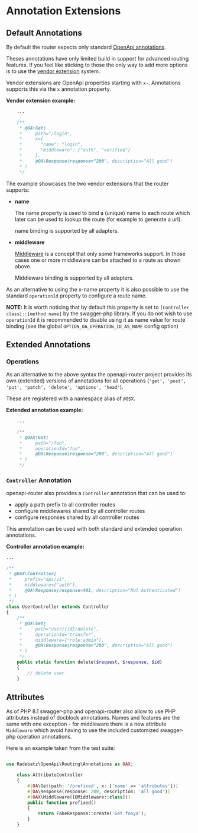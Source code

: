 # Annotation Extensions

## Default Annotations
By default the router expects only standard [OpenApi annotations](https://github.com/zircote/swagger-php/tree/master/src/Annotations).

Theses annotations have only limited build in support for advanced routing features. If you feel like
sticking to those the only way to add more options is to use the
[vendor extension](https://swagger.io/specification/#vendorExtensions) system.

Vendor extensions are OpenApi properties starting with `x-`. Annotations supports this via the `x` annotation property.

**Vendor extension example:**
```php
    ...
    
    /**
     * @OA\Get(
     *     path="/login",
     *     x={
     *       "name": "login",
     *       "middleware": {"auth", "verified"}
     *     },
     *     @OA\Response(response="200", description="All good")
     * )
     */
```     

The example showcases the two vendor extensions that the router supports:
* **name**
  
  The name property is used to bind a (unique) name to each route which later can be used to lookup
  the route (for example to generate a url).
  
  name binding is supported by all adapters.   

* **middleware**

  [Middleware](https://www.php-fig.org/psr/psr-15/) is a concept that only some frameworks support. In those cases
  one or more middleware can be attached to a route as shown above.
  
  Middleware binding is supported by all adapters.

As an alternative to using the x-name property it is also possible to use the standard `operationId` property to configure
a route name.

**NOTE:** It is worth noticing that by default this property is set to `[Controller class]::[method name]` by the swagger-php
library. If you do not wish to use `operationId` it is recommended to disable using it as name value for route binding
(see the global `OPTION_OA_OPERATION_ID_AS_NAME` config option)

## Extended Annotations
### Operations
As an alternative to the above syntax the openapi-router project provides its own (extended) versions of annotations for
all operations (`'get', 'post', 'put', 'patch', 'delete', 'options', 'head'`).

These are registered with a namespace alias of `@OSX`.

**Extended annotation example:**
```php
    ...
    
    /**
     * @OAX\Get(
     *     path="/foo",
     *     operationId="foo",
     *     @OA\Response(response="200", description="All good")
     * )
     */
```

### `Controller` Annotation
openapi-router also provides a `Controller` annotation that can be used to:
* apply a path prefix to all controller routes
* configure middlewares shared by all controller routes 
* configure responses shared by all controller routes

This annotation can be used with both standard and extended operation annotations.

**Controller annotation example:**
```php
...

/**
 * @OAX\Controller(
 *     prefix="api/v1",
 *     middleware={"auth"},
 *     @OA\Response(response=401, description="Not Authenticated")
 * )
 */
class UserController extends Controller
{
    /**
     * @OA\Get(
     *     path="user/{id}/delete",
     *     operationId="transfer",
     *     middleware={"role:admin"},
     *     @OA\Response(response="200", description="All good")
     * )
     */
    public static function delete($request, $response, $id)
    {
        // delete user
    }
```

## Attributes
As of PHP 8.1 swagger-php and openapi-router also allow to use PHP attributes instead of docblock annotations.
Names and features are the same with one exception - for middleware there is a new attribute `Middleware` which avoid having to
use the included customized swagger-php operation annotations.

Here is an example taken from the test suite:
```php

use Radebatz\OpenApi\Routing\Annotations as OAX;

    class AttributeController
    {
        #[OA\Get(path: '/prefixed', x: ['name' => 'attributes'])]
        #[OA\Response(response: 200, description: 'All good')]
        #[OAX\Middleware([BMiddleware::class])]
        public function prefixed()
        {
            return FakeResponse::create('Get fooya');
        }
    }
```
